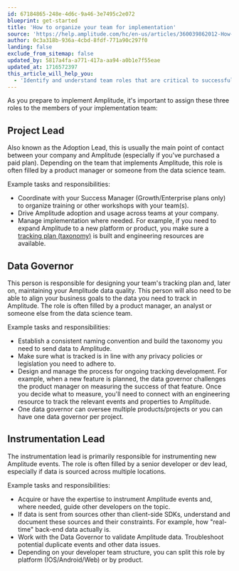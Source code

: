 ```yaml
---
id: 67184865-248e-4d6c-9a46-3e7495c2e072
blueprint: get-started
title: 'How to organize your team for implementation'
source: 'https://help.amplitude.com/hc/en-us/articles/360039862012-How-to-organize-your-team-for-implementation'
author: 0c3a318b-936a-4cbd-8fdf-771a90c297f0
landing: false
exclude_from_sitemap: false
updated_by: 5817a4fa-a771-417a-aa94-a0b1e7f55eae
updated_at: 1716572397
this_article_will_help_you:
  - 'Identify and understand team roles that are critical to successfully using Amplitude'
---
```

As you prepare to implement Amplitude, it's important to assign these three roles to the members of your implementation team:

## Project Lead

Also known as the Adoption Lead, this is usually the main point of contact between your company and Amplitude (especially if you've purchased a paid plan). Depending on the team that implements Amplitude, this role is often filled by a product manager or someone from the data science team.

Example tasks and responsibilities:

* Coordinate with your Success Manager (Growth/Enterprise plans only) to organize training or other workshops with your team(s).
* Drive Amplitude adoption and usage across teams at your company.
* Manage implementation where needed. For example, if you need to expand Amplitude to a new platform or product, you make sure a [tracking plan (taxonomy)](/docs/data/data-planning-playbook) is built and engineering resources are available.

## Data Governor

This person is responsible for designing your team's tracking plan and, later on, maintaining your Amplitude data quality. This person will also need to be able to align your business goals to the data you need to track in Amplitude. The role is often filled by a product manager, an analyst or someone else from the data science team.

Example tasks and responsibilities:

* Establish a consistent naming convention and build the taxonomy you need to send data to Amplitude.
* Make sure what is tracked is in line with any privacy policies or legislation you need to adhere to.
* Design and manage the process for ongoing tracking development. For example, when a new feature is planned, the data governor challenges the product manager on measuring the success of that feature. Once you decide what to measure, you'll need to connect with an engineering resource to track the relevant events and properties to Amplitude.
* One data governor can oversee multiple products/projects or you can have one data governor per project.

## Instrumentation Lead

The instrumentation lead is primarily responsible for instrumenting new Amplitude events. The role is often filled by a senior developer or dev lead, especially if data is sourced across multiple locations.

Example tasks and responsibilities:

* Acquire or have the expertise to instrument Amplitude events and, where needed, guide other developers on the topic.
* If data is sent from sources other than client-side SDKs, understand and document these sources and their constraints. For example, how "real-time" back-end data actually is.
* Work with the Data Governor to validate Amplitude data. Troubleshoot potential duplicate events and other data issues.
* Depending on your developer team structure, you can split this role by platform (IOS/Android/Web) or by product.